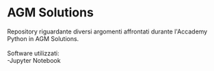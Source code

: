 # AGM Solutions
Repository riguardante diversi argomenti affrontati durante l'Accademy Python in AGM Solutions.
<br>
<br>
Software utilizzati: <br>
-Jupyter Notebook

